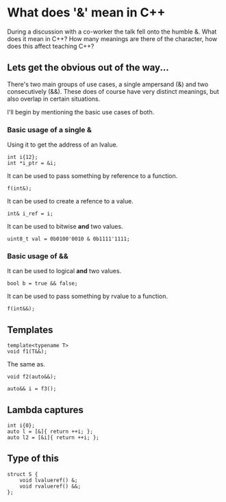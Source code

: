 # What does '&' mean in C++

During a discussion with a co-worker the talk fell onto the humble &. What does it mean in C++? How many meanings are there of the character, how does this affect teaching C++?


## Lets get the obvious out of the way...

There's two main groups of use cases, a single ampersand (&) and two consecutively (&&). These does of course have very distinct meanings, but also overlap in certain situations.

I'll begin by mentioning the basic use cases of both.

### Basic usage of a single &

Using it to get the address of an lvalue.
```
int i{12};
int *i_ptr = &i;
```

It can be used to pass something by reference to a function.
``` 
f(int&);
```

It can be used to create a refence to a value.
```
int& i_ref = i;
```

It can be used to bitwise __and__ two values.

```
uint8_t val = 0b0100'0010 & 0b1111'1111;
```



### Basic usage of &&

It can be used to logical __and__ two values.

```
bool b = true && false;
```
It can be used to pass something by rvalue to a function.
``` 
f(int&&);
```





## Templates
```
template<typename T>
void f1(T&&);
```

The same as.
```
void f2(auto&&);
```


```
auto&& i = f3();
```

## Lambda captures
```
int i{0};
auto l = [&]{ return ++i; };
auto l2 = [&i]{ return ++i; };
```

## Type of this

```
struct S {
    void lvalueref() &;
    void rvalueref() &&;
};
```

